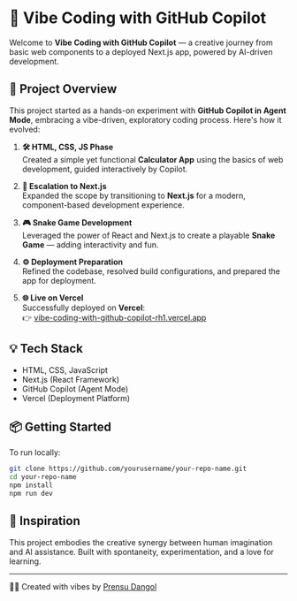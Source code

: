 # 🧠 Vibe Coding with GitHub Copilot

Welcome to **Vibe Coding with GitHub Copilot** — a creative journey from basic web components to a deployed Next.js app, powered by AI-driven development.

## 🚀 Project Overview

This project started as a hands-on experiment with **GitHub Copilot in Agent Mode**, embracing a vibe-driven, exploratory coding process. Here's how it evolved:

1. **🛠️ HTML, CSS, JS Phase**  
   Created a simple yet functional **Calculator App** using the basics of web development, guided interactively by Copilot.

2. **🔁 Escalation to Next.js**  
   Expanded the scope by transitioning to **Next.js** for a modern, component-based development experience.

3. **🎮 Snake Game Development**  
   Leveraged the power of React and Next.js to create a playable **Snake Game** — adding interactivity and fun.

4. **⚙️ Deployment Preparation**  
   Refined the codebase, resolved build configurations, and prepared the app for deployment.

5. **🌐 Live on Vercel**  
   Successfully deployed on **Vercel**:  
   👉 [vibe-coding-with-github-copilot-rh1.vercel.app](https://vibe-coding-with-github-copilot-rh1.vercel.app)

## 💡 Tech Stack

- HTML, CSS, JavaScript
- Next.js (React Framework)
- GitHub Copilot (Agent Mode)
- Vercel (Deployment Platform)

## 📦 Getting Started

To run locally:

```bash
git clone https://github.com/yourusername/your-repo-name.git
cd your-repo-name
npm install
npm run dev
```

## 🧠 Inspiration

This project embodies the creative synergy between human imagination and AI assistance. Built with spontaneity, experimentation, and a love for learning.

---

🧑‍💻 Created with vibes by [Prensu Dangol](https://github.com/prensu)
